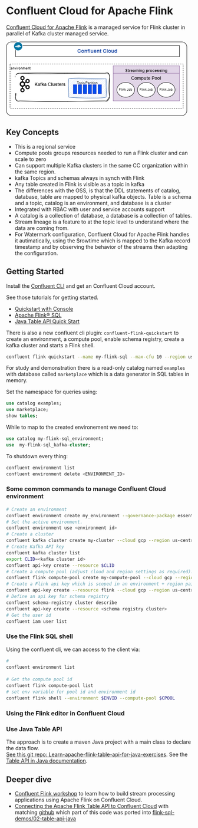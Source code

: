 # Confluent Cloud for Apache Flink

[Confluent Cloud for Apache Flink](https://docs.confluent.io/cloud/current/flink/overview.html) is a managed service for Flink cluster in parallel of Kafka cluster managed service.

![](./diagrams/ccloud-flink.drawio.png)

## Key Concepts

* This is a regional service
* Compute pools groups resources needed to run a Flink cluster and can scale to zero
* Can support multiple Kafka clusters in the same CC organization within the same region.
* kafka Topics and schemas always in synch with Flink
* Any table created in Flink is visible as a topic in kafka
* The differences with the OSS, is that the DDL statements of catalog, database, table are mapped to physical kafka objects. Table is a schema and a topic, catalog is an environment, and database is a cluster
* Integrated with RBAC with user and service accounts support
* A catalog is a collection of database, a database is a collection of tables.
* Stream lineage is a feature to at the topic level to understand where the data are coming from. 
* For Watermark configuration, Confluent Cloud for Apache Flink handles it autimatically, using the $rowtime which is mapped to the Kafka record timestamp and by observing the behavior of the streams then adapting the configuration.

## Getting Started

Install the [Confluent CLI](https://docs.confluent.io/confluent-cli/current/overview.html) and get an Confluent Cloud account. 

See those tutorials for getting started.

* [Quickstart with Console](https://docs.confluent.io/cloud/current/flink/get-started/quick-start-cloud-console.html)
* [Apache Flink® SQL](https://developer.confluent.io/courses/flink-sql/overview/)
* [Java Table API Quick Start](https://docs.confluent.io/cloud/current/flink/get-started/quick-start-java-table-api.html)

There is also a new confluent cli plugin: `confluent-flink-quickstart` to create an environment, a compute pool, enable schema registry, create a kafka cluster and starts a Flink shell. 

```sh
confluent flink quickstart --name my-flink-sql --max-cfu 10 --region us-west-2 --cloud aws
```

For study and demonstration there is a read-only catalog named `examples` with database called `marketplace` which is a data generator in SQL tables in memory. 

Set the namespace for queries using:

```sql
use catalog examples;
use marketplace;
show tables;
```

While to map to the created environement we need to:

```sql
use catalog my-flink-sql_environment;
use  my-flink-sql_kafka-cluster;
```

To shutdown every thing:

```sh
confluent environment list
confluent environment delete <ENVIRONMENT_ID>
```

### Some common commands to manage Confluent Cloud environment

```sh
# Create an environment
confluent environment create my_environment --governance-package essentials
# Set the active environment.
confluent environment use <environment id>
# Create a cluster
confluent kafka cluster create my-cluster --cloud gcp --region us-central1 --type basic
# Create Kafka API key
confluent kafka cluster list
export CLID=<kafka cluster id>
confluent api-key create --resource $CLID
# Create a compute pool (adjust cloud and region settings as required).
confluent flink compute-pool create my-compute-pool --cloud gcp --region us-central1 --max-cfu 10
# Create a Flink api key which is scoped in an environment + region pair
confluent api-key create --resource flink --cloud gcp --region us-central1
# Define an api key for schema registry
confluent schema-registry cluster describe
confluent api-key create --resource <schema registry cluster>
# Get the user id
confluent iam user list
```

### Use the Flink SQL shell

Using the confluent cli, we can access to the client via:

```sh
#  
confluent environment list

# Get the compute pool id
confluent flink compute-pool list
# set env variable for pool id and environment id
confluent flink shell --environment $ENVID --compute-pool $CPOOL
```

### Using the Flink editor in Confluent Cloud

### Use Java Table API

The approach is to create a maven Java project with a main class to declare the data flow.  
[See this git repo: Learn-apache-flink-table-api-for-java-exercises](https://github.com/confluentinc/learn-apache-flink-table-api-for-java-exercises). See the [Table API in Java documentation](https://docs.confluent.io/cloud/current/flink/reference/table-api.html).


## Deeper dive

* [Confluent Flink workshop](https://github.com/confluentinc/commercial-workshops/tree/master/series-getting-started-with-cc/workshop-flink) to learn how to build stream processing applications using Apache Flink on Confluent Cloud.
* [Connecting the Apache Flink Table API to Confluent Cloud](https://developer.confluent.io/courses/flink-table-api-java/exercise-connecting-to-confluent-cloud/) with matching [github](https://github.com/confluentinc/learn-apache-flink-table-api-for-java-exercises) which part of this code was ported into [flink-sql-demos/02-table-api-java](https://github.com/jbcodeforce/flink-studies/tree/master/flink-sql-demos/02-table-api-java)